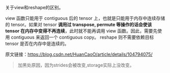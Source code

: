 关于view和reshape的区别。

view 函数只能用于 contiguous 后的 tensor 上，也就是只能用于内存中连续存储的 tensor。如果对 tensor **调用过 transpose, permute 等操作的话会使该 tensor 在内存中变得不再连续**，此时就不能再调用 view 函数。因此，需要先使用 contiguous 来返回一个 contiguous copy。
reshape 则不需要依赖目标 tensor 是否在内存中是连续的。

原文链接：https://blog.csdn.net/HuanCaoO/article/details/104794075/

> 加黑处原因，因为strides会被改变,storage实际上没改变。